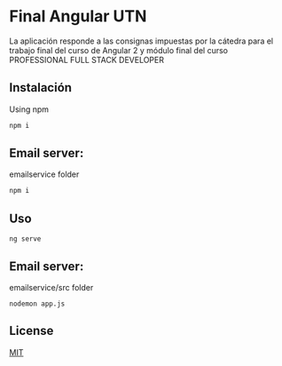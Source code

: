 # Final Angular UTN

La aplicación responde a las consignas impuestas por la cátedra para el trabajo final del curso de Angular 2 y módulo final del curso PROFESSIONAL FULL STACK DEVELOPER

## Instalación

Using npm

```bash
npm i
```
## Email server:

emailservice folder

```bash
npm i
```

## Uso

```angular
ng serve
```

## Email server:

emailservice/src folder

```
nodemon app.js
```


## License
[MIT](https://choosealicense.com/licenses/mit/)